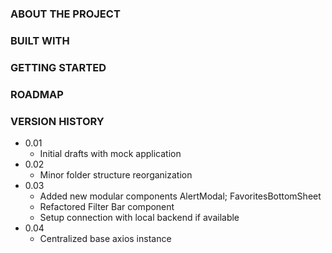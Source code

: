 <!-- ABOUT THE PROJECT -->

### ABOUT THE PROJECT

<!-- Built With -->

### BUILT WITH

<!-- GETTING STARTED -->

### GETTING STARTED

<!-- ROADMAP -->

### ROADMAP

<!-- Version History -->

### VERSION HISTORY

- 0.01
  - Initial drafts with mock application
- 0.02
  - Minor folder structure reorganization
- 0.03
  - Added new modular components AlertModal; FavoritesBottomSheet
  - Refactored Filter Bar component
  - Setup connection with local backend if available
- 0.04
  - Centralized base axios instance
